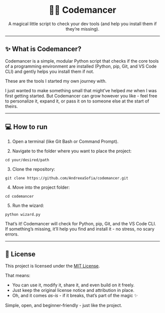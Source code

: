 <h1 align="center">🧙‍♀️ Codemancer</h1>

<p align="center">A magical little script to check your dev tools (and help you install them if they’re missing).</p>

---

## ✨ What is Codemancer?

Codemancer is a simple, modular Python script that checks if the core tools of a programming environment are installed (Python, pip, Git, and VS Code CLI) and gently helps you install them if not.

These are the tools I started my own journey with.

I just wanted to make something small that might’ve helped _me_ when I was first getting started.
But Codemancer can grow however you like - feel free to personalize it, expand it, or pass it on to someone else at the start of theirs.

---

## 💻 How to run

1. Open a terminal (like Git Bash or Command Prompt).

2. Navigate to the folder where you want to place the project:

```
cd your/desired/path
```

3. Clone the repository:

```
git clone https://github.com/AndreeaSofia/codemancer.git
```

4. Move into the project folder:
   
```
cd codemancer
```

5. Run the wizard:

```
python wizard.py
```

That’s it! Codemancer will check for Python, pip, Git, and the VS Code CLI. If something’s missing, it’ll help you find and install it - no stress, no scary errors.

---

## 📜 License

This project is licensed under the [MIT License](LICENSE).

That means:
- You can use it, modify it, share it, and even build on it freely.
- Just keep the original license notice and attribution in place.
- Oh, and it comes *as-is* - if it breaks, that’s part of the magic ✨

Simple, open, and beginner-friendly - just like the project.
